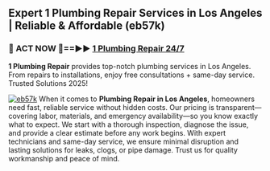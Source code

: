 ## Expert 1 Plumbing Repair Services in Los Angeles | Reliable & Affordable (eb57k)  

<h3>🚿 ACT NOW 🌟==►► <a href="https://tinyurl.com/2ne6vx2x" rel="nofollow">1 Plumbing Repair 24/7</a></h3>

**1 Plumbing Repair** provides top-notch plumbing services in Los Angeles. From repairs to installations, enjoy free consultations + same-day service. Trusted Solutions 2025!

[![eb57k](https://i.imgur.com/4PFF4AK.jpeg)](https://tinyurl.com/2ne6vx2x)
When it comes to **Plumbing Repair in Los Angeles**, homeowners need fast, reliable service without hidden costs. Our pricing is transparent—covering labor, materials, and emergency availability—so you know exactly what to expect. We start with a thorough inspection, diagnose the issue, and provide a clear estimate before any work begins. With expert technicians and same-day service, we ensure minimal disruption and lasting solutions for leaks, clogs, or pipe damage. Trust us for quality workmanship and peace of mind.